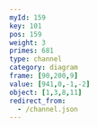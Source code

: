 ```yaml
---
myId: 159
key: 101
pos: 159
weight: 3
primes: 681
type: channel
category: diagram
frame: [90,200,9]
value: [941,0,-1,-2]
object: [1,3,8,11]
redirect_from:
  - /channel.json
---
```

